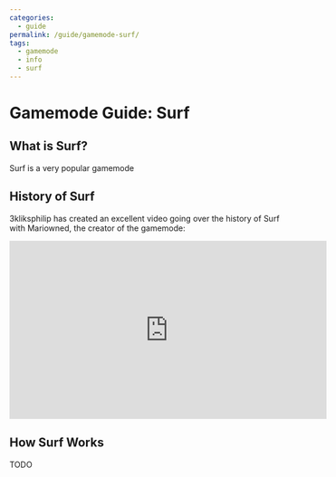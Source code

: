 ```yaml
---
categories:
  - guide
permalink: /guide/gamemode-surf/
tags:
  - gamemode
  - info
  - surf
---
```


# Gamemode Guide: Surf

## What is Surf?

Surf is a very popular gamemode

## History of Surf

3kliksphilip has created an excellent video going over the history of Surf with Mariowned, the creator of the gamemode:

<iframe width="560" height="315" src="https://www.youtube-nocookie.com/embed/qw3V7ohU3-U" title="YouTube video player" frameborder="0" allow="accelerometer; autoplay; clipboard-write; encrypted-media; gyroscope; picture-in-picture" allowfullscreen></iframe>

## How Surf Works

TODO
